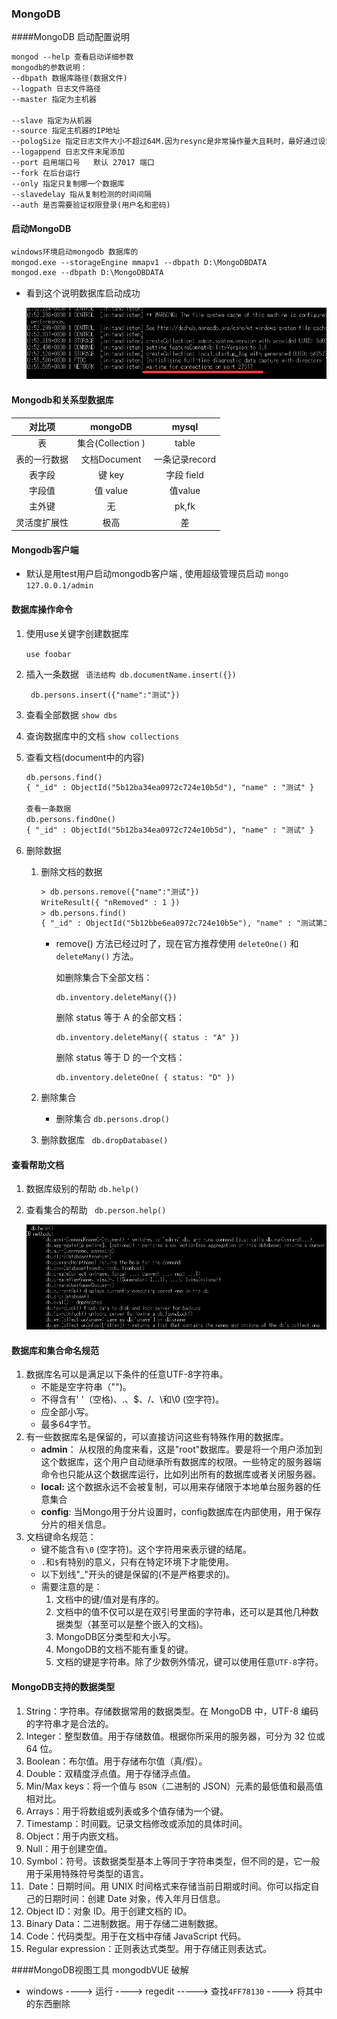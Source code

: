 ### MongoDB

####MongoDB 启动配置说明

```html
mongod --help 查看启动详细参数
mongodb的参数说明：  
--dbpath 数据库路径(数据文件)  
--logpath 日志文件路径  
--master 指定为主机器

--slave 指定为从机器  
--source 指定主机器的IP地址  
--pologSize 指定日志文件大小不超过64M.因为resync是非常操作量大且耗时，最好通过设置一个足够大的oplogSize来避免resync(默认的 oplog大小是空闲磁盘大小的5%)。  
--logappend 日志文件末尾添加  
--port 启用端口号   默认 27017 端口
--fork 在后台运行  
--only 指定只复制哪一个数据库  
--slavedelay 指从复制检测的时间间隔  
--auth 是否需要验证权限登录(用户名和密码)
```
#### 启动MongoDB

```html
windows环境启动mongodb 数据库的
mongod.exe --storageEngine mmapv1 --dbpath D:\MongoDBDATA
mongod.exe --dbpath D:\MongoDBDATA
```
* 看到这个说明数据库启动成功

  ![截图](./image/20180602230520.png)

 #### Mongodb和关系型数据库

|    对比项    |      mongoDB      |     mysql      |
| :----------: | :---------------: | :------------: |
|      表      | 集合(Collection ) |     table      |
| 表的一行数据 |   文档Document    | 一条记录record |
|    表字段    |      键 key       |   字段 field   |
|    字段值    |     值 value      |    值value     |
|    主外键    |        无         |     pk,fk      |
| 灵活度扩展性 |       极高        |       差       |

#### Mongodb客户端

* 默认是用test用户启动mongodb客户端 , 使用超级管理员启动 `mongo 127.0.0.1/admin`

#### 数据库操作命令

1. 使用use关键字创建数据库

   `use foobar` 

2. 插入一条数据 ` 语法结构 db.documentName.insert({})`

    ` db.persons.insert({"name":"测试"})` 

3. 查看全部数据
     `show dbs` 

4. 查询数据库中的文档
     `show collections` 

5. 查看文档(document中的内容)

   ```html
   db.persons.find()
   { "_id" : ObjectId("5b12ba34ea0972c724e10b5d"), "name" : "测试" }
   
   查看一条数据
   db.persons.findOne()
   { "_id" : ObjectId("5b12ba34ea0972c724e10b5d"), "name" : "测试" }
   ```

6. 删除数据

   1. 删除文档的数据

      ```html
      > db.persons.remove({"name":"测试"})
      WriteResult({ "nRemoved" : 1 })
      > db.persons.find()
      { "_id" : ObjectId("5b12bbe6ea0972c724e10b5e"), "name" : "测试第二条数据" }
      ```

      - remove() 方法已经过时了，现在官方推荐使用 `deleteOne()` 和 `deleteMany()` 方法。

        如删除集合下全部文档：

        ```
        db.inventory.deleteMany({})
        ```

        删除 status 等于 A 的全部文档：

        ```
        db.inventory.deleteMany({ status : "A" })
        ```

        删除 status 等于 D 的一个文档：

        ```
        db.inventory.deleteOne( { status: "D" })
        ```

   2. 删除集合

      * 删除集合  `db.persons.drop()`

   3. 删除数据库  ` db.dropDatabase()`

#### 查看帮助文档

1. 数据库级别的帮助 `db.help()` 

2. 查看集合的帮助 ` db.person.help()`

   ![2018060223291](./image/2018060223291.png)

#### 数据库和集合命名规范

1. 数据库名可以是满足以下条件的任意UTF-8字符串。
   - 不能是空字符串（"")。
   - 不得含有' '（空格)、.、$、/、\和\0 (空字符)。
   - 应全部小写。
   - 最多64字节。
2. 有一些数据库名是保留的，可以直接访问这些有特殊作用的数据库。
   - **admin**： 从权限的角度来看，这是"root"数据库。要是将一个用户添加到这个数据库，这个用户自动继承所有数据库的权限。一些特定的服务器端命令也只能从这个数据库运行，比如列出所有的数据库或者关闭服务器。
   - **local:** 这个数据永远不会被复制，可以用来存储限于本地单台服务器的任意集合
   - **config**: 当Mongo用于分片设置时，config数据库在内部使用，用于保存分片的相关信息。
3. 文档键命名规范：
   - 键不能含有`\0` (空字符)。这个字符用来表示键的结尾。
   - `.`和`$`有特别的意义，只有在特定环境下才能使用。
   - 以下划线"_"开头的键是保留的(不是严格要求的)。
   - 需要注意的是：
     1. 文档中的键/值对是有序的。
     2. 文档中的值不仅可以是在双引号里面的字符串，还可以是其他几种数据类型（甚至可以是整个嵌入的文档)。
     3. MongoDB区分类型和大小写。
     4. MongoDB的文档不能有重复的键。
     5. 文档的键是字符串。除了少数例外情况，键可以使用任意`UTF-8`字符。

#### MongoDB支持的数据类型

1. String：字符串。存储数据常用的数据类型。在 MongoDB 中，UTF-8 编码的字符串才是合法的。 
2. Integer：整型数值。用于存储数值。根据你所采用的服务器，可分为 32 位或 64 位。  
3. Boolean：布尔值。用于存储布尔值（真/假）。 
4.  Double：双精度浮点值。用于存储浮点值。 
5.  Min/Max keys：将一个值与 `BSON`（二进制的 JSON）元素的最低值和最高值相对比。 
6.  Arrays：用于将数组或列表或多个值存储为一个键。  
7. Timestamp：时间戳。记录文档修改或添加的具体时间。  
8. Object：用于内嵌文档。  
9. Null：用于创建空值。 
10. Symbol：符号。该数据类型基本上等同于字符串类型，但不同的是，它一般用于采用特殊符号类型的语言。
11.  Date：日期时间。用 UNIX 时间格式来存储当前日期或时间。你可以指定自己的日期时间：创建 Date 对象，传入年月日信息。  
12. Object ID：对象 ID。用于创建文档的 ID。  
13. Binary Data：二进制数据。用于存储二进制数据。
14. Code：代码类型。用于在文档中存储 JavaScript 代码。  
15. Regular expression：正则表达式类型。用于存储正则表达式。

####MongoDB视图工具 mongodbVUE 破解

* windows  ---->  运行  ----> regedit  -----> 查找`4FF78130` ----> 将其中的东西删除

